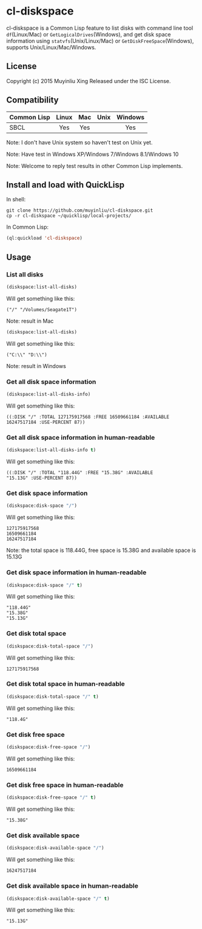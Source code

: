 # cl-diskspace

cl-diskspace is a Common Lisp feature to list disks with command line tool `df`(Linux/Mac) or `GetLogicalDrives`(Windows), and get disk space information using `statvfs`(Unix/Linux/Mac) or `GetDiskFreeSpace`(Windows), supports Unix/Linux/Mac/Windows.


## License

Copyright (c) 2015 Muyinliu Xing
Released under the ISC License.

## Compatibility

|  Common Lisp  |  Linux  |  Mac |  Unix | Windows |
|---------------|:-------:|:----:|:-----:|:-------:|
|  SBCL         |   Yes   |  Yes |       |   Yes   |

Note: I don't have Unix system so haven't test on Unix yet.

Note: Have test in Windows XP/Windows 7/Windows 8.1/Windows 10

Note: Welcome to reply test results in other Common Lisp implements.

## Install and load with QuickLisp

In shell:
```shell
git clone https://github.com/muyinliu/cl-diskspace.git
cp -r cl-diskspace ~/quicklisp/local-projects/
```
In Common Lisp: 
```lisp
(ql:quickload 'cl-diskspace)
```

## Usage

### List all disks

```lisp
(diskspace:list-all-disks)
```
Will get something like this:
```=>
("/" "/Volumes/Seagate1T")
```
Note: result in Mac

```lisp
(diskspace:list-all-disks)
```
Will get something like this:
```=>
("C:\\" "D:\\")
```
Note: result in Windows

### Get all disk space information

```lisp
(diskspace:list-all-disks-info)
```
Will get something like this:
```=>
((:DISK "/" :TOTAL 127175917568 :FREE 16509661184 :AVAILABLE
16247517184 :USE-PERCENT 87))
```

### Get all disk space information in human-readable

```lisp
(diskspace:list-all-disks-info t)
```
Will get something like this:
```=>
((:DISK "/" :TOTAL "118.44G" :FREE "15.38G" :AVAILABLE
"15.13G" :USE-PERCENT 87))
```

### Get disk space information

```lisp
(diskspace:disk-space "/")
```
Will get something like this:
```
127175917568
16509661184
16247517184
```
Note: the total space is 118.44G, free space is 15.38G and available space is 15.13G

### Get disk space information in human-readable

```lisp
(diskspace:disk-space "/" t)
```
Will get something like this:
```
"118.44G"
"15.38G"
"15.13G"
```

### Get disk total space

```lisp
(diskspace:disk-total-space "/")
```
Will get something like this:
```
127175917568
```

### Get disk total space in human-readable

```lisp
(diskspace:disk-total-space "/" t)
```
Will get something like this:
```
"118.4G"
```

### Get disk free space

```lisp
(diskspace:disk-free-space "/")
```
Will get something like this:
```
16509661184
```

### Get disk free space in human-readable

```lisp
(diskspace:disk-free-space "/" t)
```
Will get something like this:
```
"15.38G"
```

### Get disk available space

```lisp
(diskspace:disk-available-space "/")
```
Will get something like this:
```
16247517184
```

### Get disk available space in human-readable

```lisp
(diskspace:disk-available-space "/" t)
```
Will get something like this:
```
"15.13G"
```
